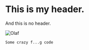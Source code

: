 # This is my header.
And this is no header.

![Olaf](https://tse3.mm.bing.net/th?id=OIP.6fLkRZAw-gv6xTqV7bFE3AAAAA&pid=Api)

```
Some crazy f...g code
```
